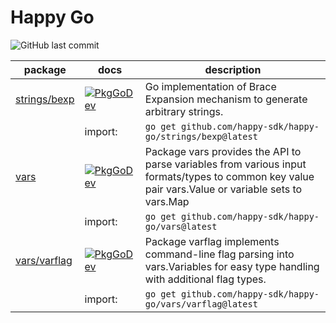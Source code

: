 # Happy Go

![GitHub last commit](https://img.shields.io/github/last-commit/happy-sdk/happy-go)

| package | docs | description |
| --- | --- | --- |
| [strings/bexp](./strings/bexp) | [![PkgGoDev](https://pkg.go.dev/badge/github.com/happy-sdk/happy-go)](https://pkg.go.dev/github.com/happy-sdk/happy-go/strings/bexp) | Go implementation of Brace Expansion mechanism to generate arbitrary strings. |
| | import: | `go get github.com/happy-sdk/happy-go/strings/bexp@latest` |
| [vars](./vars) | [![PkgGoDev](https://pkg.go.dev/badge/github.com/happy-sdk/happy-go)](https://pkg.go.dev/github.com/happy-sdk/happy-go/vars) | Package vars provides the API to parse variables from various input formats/types to common key value pair vars.Value or variable sets to vars.Map |
| | import: | `go get github.com/happy-sdk/happy-go/vars@latest` |
| [vars/varflag](./vars/varflag) | [![PkgGoDev](https://pkg.go.dev/badge/github.com/happy-sdk/happy-go)](https://pkg.go.dev/github.com/happy-sdk/happy-go/vars/varflag) | Package varflag implements command-line flag parsing into vars.Variables for easy type handling with additional flag types. |
| | import: | `go get github.com/happy-sdk/happy-go/vars/varflag@latest` |
